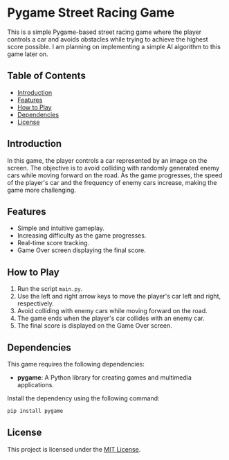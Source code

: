 # Pygame Street Racing Game

This is a simple Pygame-based street racing game where the player controls a car and avoids obstacles while trying to achieve the highest score possible.
I am planning on implementing a simple AI algorithm to this game later on.

## Table of Contents

- [Introduction](#introduction)
- [Features](#features)
- [How to Play](#how-to-play)
- [Dependencies](#dependencies)
- [License](#license)

## Introduction

In this game, the player controls a car represented by an image on the screen. The objective is to avoid colliding with randomly generated enemy cars while moving forward on the road. As the game progresses, the speed of the player's car and the frequency of enemy cars increase, making the game more challenging.

## Features

- Simple and intuitive gameplay.
- Increasing difficulty as the game progresses.
- Real-time score tracking.
- Game Over screen displaying the final score.

## How to Play

1. Run the script `main.py`.
2. Use the left and right arrow keys to move the player's car left and right, respectively.
3. Avoid colliding with enemy cars while moving forward on the road.
4. The game ends when the player's car collides with an enemy car.
5. The final score is displayed on the Game Over screen.

## Dependencies

This game requires the following dependencies:

- **pygame**: A Python library for creating games and multimedia applications.
  
Install the dependency using the following command:

```bash
pip install pygame
```

## License

This project is licensed under the [MIT License](LICENSE).
